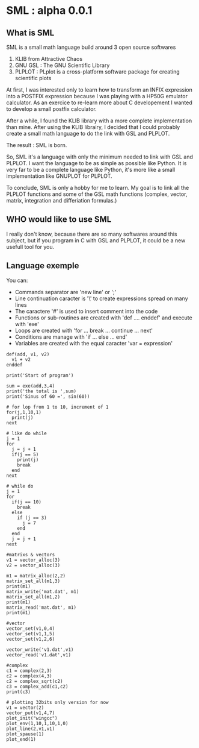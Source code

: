 # SML : alpha 0.0.1

## What is SML

SML is a small math language build around 3 open source softwares

1) KLIB from Attractive Chaos
2) GNU GSL : The GNU Scientific Library
3) PLPLOT : PLplot is a cross-platform software package for creating scientific plots

At first, I was interested only to learn how to transform an INFIX expression into a POSTFIX expression because I was playing with a HP50G emulator calculator. As an exercice to re-learn more about C developement I wanted to develop a small postfix calculator.

After a while, I found the KLIB library with a more complete implementation than mine. After using the KLIB librairy, I decided that I could probably create a small math language to do the link with GSL and PLPLOT.

The result : SML is born.

So, SML it's a language with only the minimum needed to link with GSL and  PLPLOT. I want the language to be as simple as possible like Python. It is very far to be a complete language like Python, it's more like a small implementation like GNUPLOT for PLPLOT.

To conclude, SML is only a hobby for me to learn. My goal is to link all the PLPLOT functions and some of the GSL math functions (complex, vector, matrix, integration and differiation formulas.)

## WHO would like to use SML

I really don't know, because there are so many softwares around this subject, but if you program in C with GSL and PLPLOT, it could be a new usefull tool for you.

## Language exemple

You can:

- Commands separator are 'new line' or ';'
- Line continuation caracter is '\\' to create expressions spread on many lines
- The caractere '#' is used to insert comment into the code
- Functions or sub-routines are created with 'def ....  enddef' and execute with 'exe'
- Loops are created with 'for ... break ... continue ... next'
- Conditions are manage with 'if ... else ... end'
- Variables are created with the equal caracter 'var = expression'

```
def(add, v1, v2)
  v1 + v2
enddef

print('Start of program')

sum = exe(add,3,4)
print('the total is ',sum)
print('Sinus of 60 =', sin(60))

# for lop from 1 to 10, increment of 1
for(j,1,10,1)
  print(j)
next

# like do while
j = 1
for  
  j = j + 1
  if(j == 5)
    print(j)
    break
  end
next

# while do
j = 1
for
  if(j == 10)
    break
  else
    if (j == 3)
      j = 7
    end
  end
  j = j + 1
next

#matrixs & vectors
v1 = vector_alloc(3)
v2 = vector_alloc(3)

m1 = matrix_alloc(2,2)
matrix_set_all(m1,3)
print(m1)
matrix_write('mat.dat', m1)
matrix_set_all(m1,2)
print(m1)
matrix_read('mat.dat', m1)
print(m1)

#vector
vector_set(v1,0,4)
vector_set(v1,1,5)
vector_set(v1,2,6)

vector_write('v1.dat',v1)
vector_read('v1.dat',v1)

#complex
c1 = complex(2,3)
c2 = complex(4,3)
c2 = complex_sqrt(c2)
c3 = complex_add(c1,c2)
print(c3)

# plotting 32bits only version for now
v1 = vector(2)
vector_put(v1,4,7)
plot_init("wingcc")
plot_env(1,10,1,10,1,0)
plot_line(2,v1,v1)
plot_spause(1)
plot_end(1)
```
